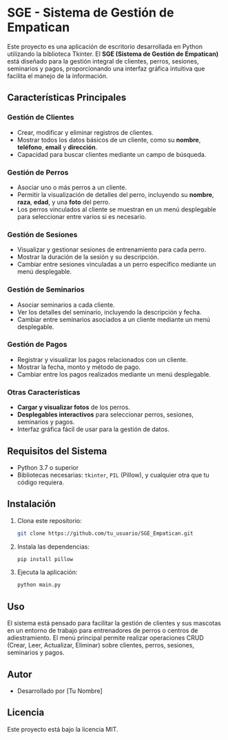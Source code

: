 # SGE - Sistema de Gestión de Empatican

Este proyecto es una aplicación de escritorio desarrollada en Python utilizando la biblioteca Tkinter. El **SGE (Sistema de Gestión de Empatican)** está diseñado para la gestión integral de clientes, perros, sesiones, seminarios y pagos, proporcionando una interfaz gráfica intuitiva que facilita el manejo de la información.

## Características Principales

### Gestión de Clientes
- Crear, modificar y eliminar registros de clientes.
- Mostrar todos los datos básicos de un cliente, como su **nombre**, **teléfono**, **email** y **dirección**.
- Capacidad para buscar clientes mediante un campo de búsqueda.

### Gestión de Perros
- Asociar uno o más perros a un cliente.
- Permitir la visualización de detalles del perro, incluyendo su **nombre**, **raza**, **edad**, y una **foto** del perro.
- Los perros vinculados al cliente se muestran en un menú desplegable para seleccionar entre varios si es necesario.

### Gestión de Sesiones
- Visualizar y gestionar sesiones de entrenamiento para cada perro.
- Mostrar la duración de la sesión y su descripción.
- Cambiar entre sesiones vinculadas a un perro específico mediante un menú desplegable.

### Gestión de Seminarios
- Asociar seminarios a cada cliente.
- Ver los detalles del seminario, incluyendo la descripción y fecha.
- Cambiar entre seminarios asociados a un cliente mediante un menú desplegable.

### Gestión de Pagos
- Registrar y visualizar los pagos relacionados con un cliente.
- Mostrar la fecha, monto y método de pago.
- Cambiar entre los pagos realizados mediante un menú desplegable.

### Otras Características
- **Cargar y visualizar fotos** de los perros.
- **Desplegables interactivos** para seleccionar perros, sesiones, seminarios y pagos.
- Interfaz gráfica fácil de usar para la gestión de datos.

## Requisitos del Sistema
- Python 3.7 o superior
- Bibliotecas necesarias: `tkinter`, `PIL` (Pillow), y cualquier otra que tu código requiera.

## Instalación
1. Clona este repositorio:
    ```bash
    git clone https://github.com/tu_usuario/SGE_Empatican.git
    ```

2. Instala las dependencias:
    ```bash
    pip install pillow
    ```

3. Ejecuta la aplicación:
    ```bash
    python main.py
    ```

## Uso
El sistema está pensado para facilitar la gestión de clientes y sus mascotas en un entorno de trabajo para entrenadores de perros o centros de adiestramiento. El menú principal permite realizar operaciones CRUD (Crear, Leer, Actualizar, Eliminar) sobre clientes, perros, sesiones, seminarios y pagos.

## Autor
- Desarrollado por [Tu Nombre]

## Licencia
Este proyecto está bajo la licencia MIT.
